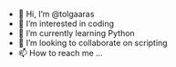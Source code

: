 - 👋 Hi, I’m @tolgaaras
- 👀 I’m interested in coding
- 🌱 I’m currently learning Python
- 💞️ I’m looking to collaborate on scripting
- 📫 How to reach me ...

<!---
tolgaaras/tolgaaras is a ✨ special ✨ repository because its `README.md` (this file) appears on your GitHub profile.
You can click the Preview link to take a look at your changes.
--->
